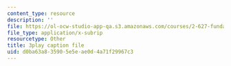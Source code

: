 ```yaml
---
content_type: resource
description: ''
file: https://ol-ocw-studio-app-qa.s3.amazonaws.com/courses/2-627-fundamentals-of-photovoltaics-fall-2013/d0ba63a835905e5eae0d4a71f29967c3_uLbqhIp3ahc.vtt
file_type: application/x-subrip
resourcetype: Other
title: 3play caption file
uid: d0ba63a8-3590-5e5e-ae0d-4a71f29967c3
---
```

